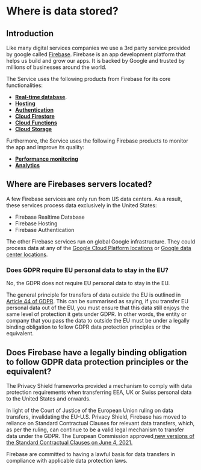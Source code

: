 # Where is data stored?

## Introduction

Like many digital services companies we use a 3rd party service provided by google called [Firebase](https://firebase.google.com/).   Firebase is an app development platform that helps us build and grow our apps. It is backed by Google and trusted by millions of businesses around the world.

The Service uses the following products from Firebase for its core functionalities:

* [**Real-time database**](https://firebase.google.com/products/realtime-database).
* [**Hosting**](https://firebase.google.com/products/hosting)
* [**Authentication**](https://firebase.google.com/products/auth)
* [**Cloud Firestore**](https://firebase.google.com/products/firestore)
* [**Cloud Functions**](https://firebase.google.com/products/functions)
* [**Cloud Storage**](https://firebase.google.com/products/storage)

Furthermore, the Service uses the following Firebase products to monitor the app and improve its quality:

* [**Performance monitoring**](https://firebase.google.com/products/performance)
* [**Analytics**](https://firebase.google.com/products/analytics)

## Where are Firebases servers located?

A few Firebase services are only run from US data centers. As a result, these services process data exclusively in the United States:

* Firebase Realtime Database
* Firebase Hosting
* Firebase Authentication

The other Firebase services run on global Google infrastructure. They could process data at any of the [Google Cloud Platform locations](https://cloud.google.com/about/locations/) or [Google data center locations](https://www.google.com/about/datacenters/inside/locations/index.html).

### Does GDPR require EU personal data to stay in the EU?

No, the GDPR does not require EU personal data to stay in the EU. &#x20;

The general principle for transfers of data outside the EU is outlined in [Article 44 of GDPR](https://gdpr-info.eu/art-44-gdpr/).  This can be summarised as saying, if you transfer EU personal data out of the EU, you must ensure that this data still enjoys the same level of protection it gets under GDPR.  In other words, the entity or company that you pass the data to outside the EU must be under a legally binding obligation to follow GDPR data protection principles or the equivalent.

## Does Firebase have a legally binding obligation to follow GDPR data protection principles or the equivalent?

The Privacy Shield frameworks provided a mechanism to comply with data protection requirements when transferring EEA, UK or Swiss personal data to the United States and onwards.&#x20;

In light of the Court of Justice of the European Union ruling on data transfers, invalidating the EU-U.S. Privacy Shield, Firebase has moved to reliance on Standard Contractual Clauses for relevant data transfers, which, as per the ruling, can continue to be a valid legal mechanism to transfer data under the GDPR. The European Commission approved[ new versions of the Standard Contractual Clauses on June 4, 2021.](https://cloud.google.com/terms/eu-model-contract-clause)

Firebase are committed to having a lawful basis for data transfers in compliance with applicable data protection laws.&#x20;

&#x20; &#x20;
